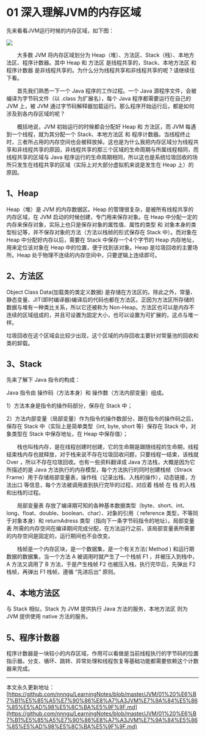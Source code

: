 # 01 深入理解JVM的内存区域

先来看看JVM运行时候的内存区域，如下图：

![][1]

　　大多数 JVM 将内存区域划分为 Heap（堆）、方法区、Stack（栈）、本地方法区、程序计数器。其中 Heap 和 方法区 是线程共享的，Stack、本地方法区 和 程序计数器 是非线程共享的。为什么分为线程共享和非线程共享的呢？请继续往下看。

　　首先我们熟悉一下一个 Java 程序的工作过程。一个 Java 源程序文件，会被编译为字节码文件（以 .class 为扩展名），每个 Java 程序都需要运行在自己的 JVM 上，被 JVM 通过字节码解释器加载运行。那么程序开始运行后，都是如何涉及到各内存区域的呢？

　　概括地说，JVM 初始运行的时候都会分配好 Heap 和 方法区，而 JVM 每遇到一个线程，就为其分配一个 Stack、本地方法区 和 程序计数器。当线程终止时，三者所占用的内存空间也会被释放掉。这也是为什么我把内存区域分为线程共享和非线程共享的原因，非线程共享的那三个区域的生命周期与所属线程相同，而线程共享的区域与 Java 程序运行的生命周期相同，所以这也是系统垃圾回收的场所只发生在线程共享的区域（实际上对大部分虚拟机来说是发生在 Heap 上）的原因。
  
## 1、Heap

Heap（堆）是 JVM 的内存数据区。Heap 的管理很复杂，是被所有线程共享的内存区域，在 JVM 启动的时候创建，专门用来保存对象。在 Heap 中分配一定的内存来保存对象，实际上也只是保存对象的属性值、属性的类型 和 对象本身的类型标记等，并不保存对象的方法（方法以栈帧的形式保存在 Stack 中）。而对象在 Heap 中分配好内存以后，需要在 Stack 中保存一个4个字节的 Heap 内存地址，用来定位该对象在 Heap 中的位置，便于找到该对象。Heap 是垃圾回收的主要场所。Heap 处于物理不连续的内存空间中，只要逻辑上连续即可。

## 2、方法区

Object Class Data(加载类的类定义数据) 是存储在方法区的。除此之外，常量、静态变量、JIT(即时编译器)编译后的代码也都在方法区。正因为方法区所存储的数据与堆有一种类比关系，所以它还被称为 Non-Heap。方法区也可以是内存不连续的区域组成的，并且可设置为固定大小，也可以设置为可扩展的，这点与堆一样。

垃圾回收在这个区域会比较少出现，这个区域的内存回收主要针对常量池的回收和类的卸载。
  
## 3、Stack

先来了解下 Java 指令的构成：

Java 指令由 操作码（方法本身）和 操作数（方法内部变量）组成。　　　

1）方法本身是指令的操作码部分，保存在 Stack 中；

2）方法内部变量（局部变量）作为指令的操作数部分，跟在指令的操作码之后，保存在 Stack 中（实际上是简单类型（int, byte, short 等）保存在 Stack 中，对象类型在 Stack 中保存地址，在 Heap 中保存值）；

　　栈也叫栈内存，是在线程创建时创建，它的生命期是跟随线程的生命期，线程结束栈内存也就释放，对于栈来说不存在垃圾回收问题，只要线程一结束，该栈就 Over ，所以不存在垃圾回收。也有一些资料翻译成 Java 方法栈，大概是因为它所描述的是 Java 方法执行的内存模型，每个方法执行的同时创建栈帧（Strack Frame）用于存储局部变量表，操作栈（记录出栈、入栈的操作），动态链接，方法出口 等信息，每个方法被调用直到执行完毕的过程，对应着 栈帧 在 栈 的入栈和出栈的过程。

　　局部变量表 存放了编译期可知的各种基本数据类型（byte、short、int、long、float、double、boolean、char）、对象的引用（ reference 类型，不等同于对象本身）和 returnAdress 类型（指向下一条字节码指令的地址）。局部变量表 所需的内存空间在编译期间完成分配，在方法运行之前，该局部变量表所需要的内存空间是固定的，运行期间也不会改变。

　　栈帧是一个内存区块，是一个数据集，是一个有关方法( Method ) 和运行期数据的数据集，当一个方法 A 被调用时就产生了一个栈帧 F1 ，并被压入到栈中，A 方法又调用了 B 方法，于是产生栈帧 F2 也被压入栈，执行完毕后，先弹出 F2 栈帧，再弹出 F1 栈帧，遵循 “先进后出” 原则。
  
## 4、本地方法区

与 Stack 相似，Stack 为 JVM 提供执行 Java 方法的服务，本地方法区 则为 JVM 提供使用 native 方法的服务。
  
## 5、程序计数器

程序计数器是一块较小的内存区域，作用可以看做是当前线程执行的字节码的位置指示器。分支、循环、跳转、异常处理和线程恢复等基础功能都需要依赖这个计数器来完成。
























---

本文永久更新地址：[https://github.com/nnngu/LearningNotes/blob/master/JVM/01%20%E6%B7%B1%E5%85%A5%E7%90%86%E8%A7%A3JVM%E7%9A%84%E5%86%85%E5%AD%98%E5%8C%BA%E5%9F%9F.md](https://github.com/nnngu/LearningNotes/blob/master/JVM/01%20%E6%B7%B1%E5%85%A5%E7%90%86%E8%A7%A3JVM%E7%9A%84%E5%86%85%E5%AD%98%E5%8C%BA%E5%9F%9F.md)


  [1]: https://www.github.com/nnngu/FigureBed/raw/master/2018/2/28/1519795665797.jpg